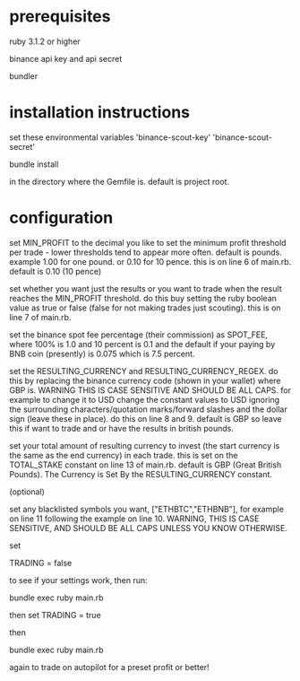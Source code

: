 # prerequisites

ruby 3.1.2 or higher

binance api key and api secret

bundler

# installation instructions

set these environmental variables
'binance-scout-key'
'binance-scout-secret'

bundle install

in the directory where the Gemfile is. default is project root.

# configuration

set MIN_PROFIT to the decimal you like to set the minimum profit threshold per trade - lower thresholds tend to appear more often. default is pounds. example 1.00 for one pound. or 0.10 for 10 pence. this is on line 6 of main.rb. default is 0.10 (10 pence)

set whether you want just the results or you want to trade when the result reaches the MIN_PROFIT threshold. do this buy setting the ruby boolean value as true or false (false for not making trades just scouting). this is on line 7 of main.rb.

set the binance spot fee percentage (their commission) as SPOT_FEE, where 100% is 1.0 and 10 percent is 0.1 and the default if your paying by BNB coin (presently) is 0.075 which is 7.5 percent.

set the RESULTING_CURRENCY and RESULTING_CURRENCY_REGEX. do this by replacing the binance currency code (shown in your wallet) where GBP is. WARNING THIS IS CASE SENSITIVE AND SHOULD BE ALL CAPS. for example to change it to USD change the constant values to USD ignoring the surrounding characters/quotation marks/forward slashes and the dollar sign (leave these in place). do this on line 8 and 9. default is GBP so leave this if want to trade and or have the results in british pounds.

set your total amount of resulting currency to invest (the start currency is the same as the end currency) in each trade. this is set on the TOTAL_STAKE constant on line 13 of main.rb. default is  GBP (Great British Pounds). The Currency is Set By the RESULTING_CURRENCY constant.

(optional)

set any blacklisted symbols you want, ["ETHBTC","ETHBNB"], for example on line 11 following the example on line 10.
WARNING, THIS IS CASE SENSITIVE, AND SHOULD BE ALL CAPS UNLESS YOU KNOW OTHERWISE.

set

TRADING = false

to see if your settings work, then run:

bundle exec ruby main.rb

then set TRADING = true

then

bundle exec ruby main.rb

again to trade on autopilot for a preset profit or better!